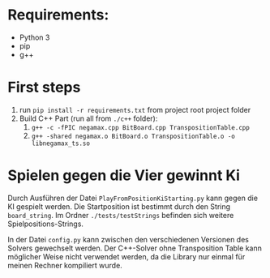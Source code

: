 # Requirements:
* Python 3
* pip
* g++

# First steps

1. run `pip install -r requirements.txt` from project root project folder
2. Build C++ Part (run all from `./c++` folder):
   1. `g++ -c -fPIC negamax.cpp BitBoard.cpp TranspositionTable.cpp`
   2. `g++ -shared negamax.o BitBoard.o TranspositionTable.o -o libnegamax_ts.so`

# Spielen gegen die Vier gewinnt Ki

Durch Ausführen der Datei `PlayFromPositionKiStarting.py` kann gegen die KI gespielt werden.
Die Startposition ist bestimmt durch den String `board_string`.
Im Ordner `./tests/testStrings` befinden sich weitere Spielpositions-Strings.

In der Datei `config.py` kann zwischen den verschiedenen Versionen des Solvers gewechselt werden.
Der C++-Solver ohne Transposition Table kann möglicher Weise nicht verwendet werden, da die Library nur einmal für meinen Rechner kompiliert wurde.